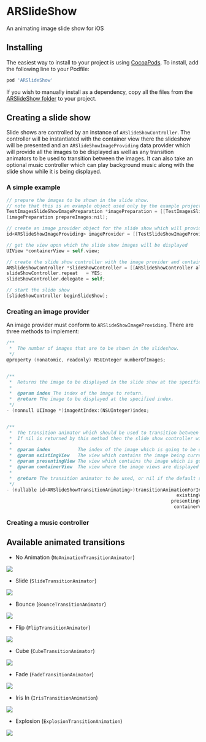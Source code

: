 # ARSlideShow

An animating image slide show for iOS



## Installing

The easiest way to install to your project is using [CocoaPods](http://cocoapods.org). To install, add the following line to your Podfile:

```ruby
pod 'ARSlideShow'
```

If you wish to manually install as a dependency, copy all the files from the [ARSlideShow folder](ARSlideShow/) to your project.



## Creating a slide show

Slide shows are controlled by an instance of `ARSlideShowController`. 
The controller will be instantiated with the container view there the slideshow will be presented and an `ARSlideShowImageProviding` data provider which will provide all the images to be displayed as well as any transition animators to be used to transition between the images.
It can also take an optional music controller which can play background music along with the slide show while it is being displayed.


### A simple example

``` objective-c
// prepare the images to be shown in the slide show.
// note that this is an example object used only by the example project and not a part of ARSlideShow
TestImagesSlideShowImagePreparation *imagePreparation = [[TestImagesSlideShowImagePreparation alloc] init];
[imagePreparation prepareImages:nil];

// create an image provider object for the slide show which will provide the images to be displayed and the transitions to use between the provided images
id<ARSlideShowImageProviding> imageProvider = [[TestSlideShowImageProvider alloc] initWithImages:imagePreparation.images];

// get the view upon which the slide show images will be displayed
UIView *containerView = self.view;

// create the slide show controller with the image provider and container view
ARSlideShowController *slideShowController = [[ARSlideShowController alloc] initWithImageProvider:imageProvider containerView:containerView musicController:nil];
slideShowController.repeat   = YES;
slideShowController.delegate = self;

// start the slide show
[slideShowController beginSlideShow];
```


### Creating an image provider

An image provider must conform to `ARSlideShowImageProviding`. There are three methods to implement:

``` objective-c
/**
 *  The number of images that are to be shown in the slideshow.
 */
@property (nonatomic, readonly) NSUInteger numberOfImages;


/**
 *  Returns the image to be displayed in the slide show at the specified index.
 *
 *  @param index The index of the image to return.
 *  @return The image to be displayed at the specified index.
 */
- (nonnull UIImage *)imageAtIndex:(NSUInteger)index;


/**
 *  The transition animator which should be used to transition between the specified image views.
 *  If nil is returned by this method then the slide show controller will use an instance of `NoAnimationTransitionAnimator` and no animation will occur.
 *
 *  @param index          The index of the image which is going to be displayed with the returned animation.
 *  @param existingView   The view which contains the image being currently displayed.
 *  @param presentingView The view which contains the image which is going to be displayed.
 *  @param containerView  The view where the image views are displayed and where the image will be performed.
 *
 *  @return The transition animator to be used, or nil if the default should be used.
 */
- (nullable id<ARSlideShowTransitionAnimating>)transitionAnimationForIndex:(NSUInteger)index
                                                              existingView:(nonnull UIView *)existingView
                                                            presentingView:(nonnull UIView *)presentingView
                                                             containerView:(nonnull UIView *)containerView;
```


### Creating a music controller




## Available animated transitions

* No Animation (`NoAnimationTransitionAnimator`)

![](readme_assets/none.gif)


* Slide (`SlideTransitionAnimator`)

![](readme_assets/slide.gif)


* Bounce (`BounceTransitionAnimator`)

![](readme_assets/none.gif)


* Flip (`FlipTransitionAnimator`)

![](readme_assets/flip.gif)


* Cube (`CubeTransitionAnimator`)

![](readme_assets/cube.gif)


* Fade (`FadeTransitionAnimator`)

![](readme_assets/fade.gif)


* Iris In (`IrisTransitionAnimation`)

![](readme_assets/iris.gif)


* Explosion (`ExplosionTransitionAnimation`)

![](readme_assets/explosion.gif)

